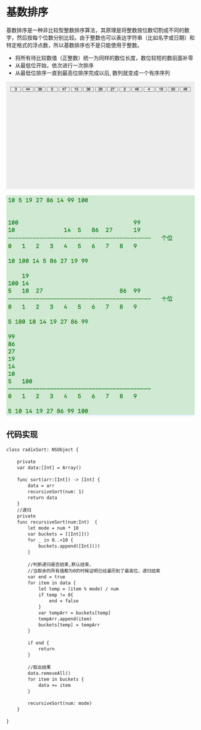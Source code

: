 # 基数排序

 
基数排序是一种非比较型整数排序算法，其原理是将整数按位数切割成不同的数字，然后按每个位数分别比较。由于整数也可以表达字符串（比如名字或日期）和特定格式的浮点数，所以基数排序也不是只能使用于整数。


- 将所有待比较数值（正整数）统一为同样的数位长度，数位较短的数前面补零
- 从最低位开始，依次进行一次排序
- 从最低位排序一直到最高位排序完成以后, 数列就变成一个有序序列


![](https://github.com/SunshineBrother/LeetCodeStudy/blob/master/算法/基数排序/radixSort.gif)



![](https://github.com/SunshineBrother/LeetCodeStudy/blob/master/算法/基数排序/基数排序.png)



## 代码实现

```
class radixSort: NSObject {

    private
    var data:[Int] = Array()

    func sort(arr:[Int]) -> [Int] {
        data = arr
        recursiveSort(num: 1)
        return data
    }
    //递归
    private
    func recursiveSort(num:Int)  {
        let mode = num * 10
        var buckets = [[Int]]()
        for _ in 0..<10 {
            buckets.append([Int]())
        }

        //判断递归是否结束,默认结束，
        //当取余的所有值都为0的时候证明已经遍历到了最高位，递归结束
        var end = true
        for item in data {
            let temp = (item % mode) / num
            if temp != 0{
                end = false
            }
            var tempArr = buckets[temp]
            tempArr.append(item)
            buckets[temp] = tempArr
        }

        if end {
            return
        }

        //取出结果
        data.removeAll()
        for item in buckets {
            data += item
        }

        recursiveSort(num: mode)
    }

}
 
```







































